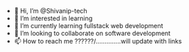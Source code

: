 - 👋 Hi, I’m @Shivanip-tech
- 👀 I’m interested in learning
- 🌱 I’m currently learning fullstack web development
- 💞️ I’m looking to collaborate on software development
- 📫 How to reach me ??????/..............will update with links

<!---
Shivanip-tech/Shivanip-tech is a ✨ special ✨ repository because its `README.md` (this file) appears on your GitHub profile.
You can click the Preview link to take a look at your changes.
--->
